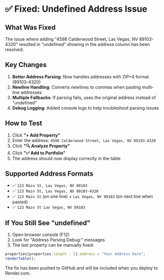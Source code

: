 # ✅ Fixed: Undefined Address Issue

## What Was Fixed
The issue where adding "4598 Calderwood Street, Las Vegas, NV 89103-4320" resulted in "undefined" showing in the address column has been resolved.

## Key Changes
1. **Better Address Parsing**: Now handles addresses with ZIP+4 format (89103-4320)
2. **Newline Handling**: Converts newlines to commas when pasting multi-line addresses
3. **Multiple Fallbacks**: If parsing fails, uses the original address instead of "undefined"
4. **Debug Logging**: Added console logs to help troubleshoot parsing issues

## How to Test
1. Click **"+ Add Property"**
2. Enter the address: `4598 Calderwood Street, Las Vegas, NV 89103-4320`
3. Click **"🔍 Analyze Property"**
4. Click **"✅ Add to Portfolio"**
5. The address should now display correctly in the table

## Supported Address Formats
- ✅ `123 Main St, Las Vegas, NV 89103`
- ✅ `123 Main St, Las Vegas, NV 89103-4320`
- ✅ `123 Main St` (on one line) + `Las Vegas, NV 89103` (on next line when pasted)
- ✅ `123 Main St Las Vegas, NV 89103`

## If You Still See "undefined"
1. Open browser console (F12)
2. Look for "Address Parsing Debug:" messages
3. The last property can be manually fixed:
```javascript
properties[properties.length - 1].address = "Your Address Here";
renderTable();
```

The fix has been pushed to GitHub and will be included when you deploy to Render.com.